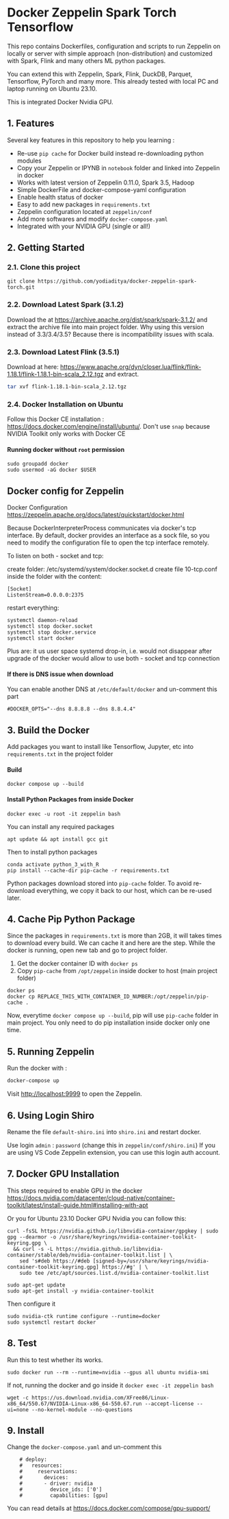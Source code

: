 # Docker Zeppelin Spark Torch Tensorflow 

This repo contains Dockerfiles, configuration and scripts to run Zeppelin on locally or server 
with simple approach (non-distribution) and customized with Spark, Flink and many others 
ML python packages.

You can extend this with Zeppelin, Spark, Flink, DuckDB, Parquet, Tensorflow, PyTorch and many more.
This already tested with local PC and laptop running on Ubuntu 23.10. 

This is integrated Docker Nvidia GPU.

## 1. Features 

Several key features in this repository to help you learning :

- Re-use `pip cache` for Docker build instead re-downloading python modules
- Copy your Zeppelin or IPYNB in `notebook` folder and linked into Zeppelin in docker
- Works with latest version of Zeppelin 0.11.0, Spark 3.5, Hadoop
- Simple DockerFile and docker-compose-yaml configuration 
- Enable health status of docker 
- Easy to add new packages in `requirements.txt`
- Zeppelin configuration located at `zeppelin/conf` 
- Add more softwares and modify `docker-compose.yaml`
- Integrated with your NVIDIA GPU (single or all!)

## 2. Getting Started

### 2.1. Clone this project

`git clone https://github.com/yodiaditya/docker-zeppelin-spark-torch.git`

### 2.2. Download Latest Spark (3.1.2) 

Download the at <https://archive.apache.org/dist/spark/spark-3.1.2/> and extract the archive file into main project folder. 
Why using this version instead of 3.3/3.4/3.5? Because there is incompatibility issues with scala. 

### 2.3. Download Latest Flink (3.5.1) 
Download at here: <https://www.apache.org/dyn/closer.lua/flink/flink-1.18.1/flink-1.18.1-bin-scala_2.12.tgz> and extract.
```sh
tar xvf flink-1.18.1-bin-scala_2.12.tgz
```

### 2.4. Docker Installation on Ubuntu

Follow this Docker CE installation : <https://docs.docker.com/engine/install/ubuntu/>. 
Don't use `snap` because NVIDIA Toolkit only works with Docker CE

#### Running docker without `root` permission

```
sudo groupadd docker
sudo usermod -aG docker $USER
```

## Docker config for Zeppelin

Docker Configuration <https://zeppelin.apache.org/docs/latest/quickstart/docker.html>

Because DockerInterpreterProcess communicates via docker's tcp interface.
By default, docker provides an interface as a sock file, so you need to modify the configuration file to open the tcp interface remotely.

To listen on both - socket and tcp:

create folder: /etc/systemd/system/docker.socket.d
create file 10-tcp.conf inside the folder with the content:

```
[Socket]
ListenStream=0.0.0.0:2375
```

restart everything:

```
systemctl daemon-reload
systemctl stop docker.socket
systemctl stop docker.service
systemctl start docker
```

Plus are: it us user space systemd drop-in, i.e. would not disappear after upgrade of the docker
would allow to use both - socket and tcp connection


#### If there is DNS issue when download 
You can enable another DNS at `/etc/default/docker` and un-comment this part

```
#DOCKER_OPTS="--dns 8.8.8.8 --dns 8.8.4.4"
```

## 3. Build the Docker

Add packages you want to install like Tensorflow, Jupyter, etc into `requirements.txt` in the project folder 

#### Build

```
docker compose up --build
```

#### Install Python Packages from inside Docker 

```
docker exec -u root -it zeppelin bash
```

You can install any required packages 

```
apt update && apt install gcc git
```

Then to install python packages

```
conda activate python_3_with_R
pip install --cache-dir pip-cache -r requirements.txt
```

Python packages download stored into `pip-cache` folder. 
To avoid re-download everything, we copy it back to our host, which can be re-used later.

## 4. Cache Pip Python Package  

Since the packages in `requirements.txt` is more than 2GB, it will takes times to download every build. We can cache it and here are the step. While the docker is running, open new tab and go to project folder. 

1. Get the docker container ID with `docker ps`
2. Copy `pip-cache` from `/opt/zeppelin` inside docker to host (main project folder) 

```
docker ps 
docker cp REPLACE_THIS_WITH_CONTAINER_ID_NUMBER:/opt/zeppelin/pip-cache .
```

Now, everytime `docker compose up --build`, pip will use `pip-cache` folder in main project.
You only need to do pip installation inside docker only one time. 

## 5. Running Zeppelin

Run the docker with :

```sh
docker-compose up
```

Visit <http://localhost:9999> to open the Zeppelin.


## 6. Using Login Shiro
Rename the file `default-shiro.ini` into `shiro.ini` and restart docker.

Use login `admin` : `password` (change this in `zeppelin/conf/shiro.ini`) 
If you are using VS Code Zeppelin extension, you can use this login auth account.


## 7. Docker GPU Installation 
This steps required to enable GPU in the docker
<https://docs.nvidia.com/datacenter/cloud-native/container-toolkit/latest/install-guide.html#installing-with-apt>

Or you for Ubuntu 23.10 Docker GPU Nvidia you can follow this: 

```
curl -fsSL https://nvidia.github.io/libnvidia-container/gpgkey | sudo gpg --dearmor -o /usr/share/keyrings/nvidia-container-toolkit-keyring.gpg \
  && curl -s -L https://nvidia.github.io/libnvidia-container/stable/deb/nvidia-container-toolkit.list | \
    sed 's#deb https://#deb [signed-by=/usr/share/keyrings/nvidia-container-toolkit-keyring.gpg] https://#g' | \
    sudo tee /etc/apt/sources.list.d/nvidia-container-toolkit.list

sudo apt-get update
sudo apt-get install -y nvidia-container-toolkit
```

Then configure it

```
sudo nvidia-ctk runtime configure --runtime=docker
sudo systemctl restart docker
```

## 8. Test 

Run this to test whether its works. 

```
sudo docker run --rm --runtime=nvidia --gpus all ubuntu nvidia-smi
```

If not, running the docker and go inside it `docker exec -it zeppelin bash`

```
wget -c https://us.download.nvidia.com/XFree86/Linux-x86_64/550.67/NVIDIA-Linux-x86_64-550.67.run --accept-license --ui=none --no-kernel-module --no-questions 
```

## 9. Install
Change the `docker-compose.yaml` and un-comment this

```
    # deploy:
    #   resources:
    #     reservations:
    #       devices:
    #       - driver: nvidia
    #         device_ids: ['0']
    #         capabilities: [gpu]
```

You can read details at <https://docs.docker.com/compose/gpu-support/>


